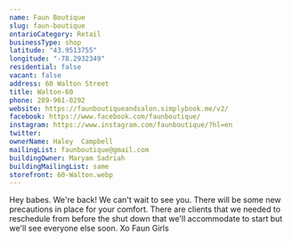 ```yaml
---
name: Faun Boutique
slug: faun-boutique
ontarioCategory: Retail
businessType: shop
latitude: "43.9513755"
longitude: "-78.2932349"
residential: false
vacant: false
address: 60 Walton Street
title: Walton-60
phone: 289-961-0292
website: https://faunboutiqueandsalon.simplybook.me/v2/
facebook: https://www.facebook.com/faunboutique/
instagram: https://www.instagram.com/faunboutique/?hl=en
twitter:
ownerName: Haley  Campbell
mailingList: faunboutique@gmail.com
buildingOwner: Maryam Sadriah
buildingMailingList: same
storefront: 60-Walton.webp
---
```


Hey babes. We're back! We can't wait to see you. There will be some new precautions in place for your comfort. There are
clients that we needed to reschedule from before the shut down that we'll accommodate to start but we'll see everyone
else soon. Xo Faun Girls

